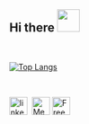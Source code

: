 ## Hi there <img src="https://media.tenor.com/images/3b388fe03da271d2674faf85eb7c3fcd/tenor.gif" width=40 height=40 />  

</br>

[![Top Langs](https://github-readme-stats.vercel.app/api/top-langs/?username=keoabetswe&layout=compact&count-private=true&theme=dark&hide=html,css,hack)](https://github.com/keoabetswe/github-readme-stats)

</br>

<!-- [<img src='https://raw.githubusercontent.com/iconic/open-iconic/master/svg/globe.svg' alt='Personal Website' height='32' target="_blank">][1]&nbsp; -->
[<img src='https://cdn.jsdelivr.net/npm/simple-icons@3.0.1/icons/linkedin.svg' alt='linkedin' height='32' target="_blank">][2]&nbsp;
[<img src='https://cdn.jsdelivr.net/npm/simple-icons@3.0.1/icons/medium.svg' alt='Medium' height='32' target="_blank">][3]
[<img src='https://cdn.jsdelivr.net/npm/simple-icons@3.0.1/icons/freecodecamp.svg' alt='FreeCodeCamp' height='32' target="_blank">][4]

<!-- [1]: https://keo-nthite.herokuapp.com/ -->
[2]: https://www.linkedin.com/in/keoabetswe-nthite/
[3]: https://medium.com/@keonthite
[4]: https://www.freecodecamp.org/keoabetswe

